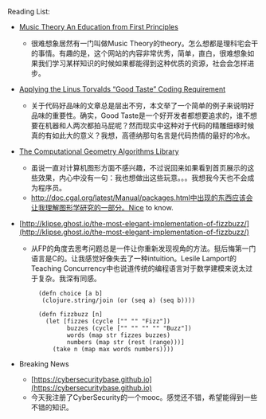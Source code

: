 Reading List:

- [Music Theory 
An Education from First Principles](http://www.lightnote.co)
    - 很难想象居然有一门叫做Music Theory的theory。怎么想都是理科宅会干的事情。有趣的是，这个网站的内容非常优秀，简单，直白，很难想象如果我们学习某样知识的时候如果都能得到这种优质的资源，社会会怎样进步。

- [Applying the Linus Torvalds “Good Taste” Coding Requirement](https://medium.com/@bartobri/applying-the-linus-tarvolds-good-taste-coding-requirement-99749f37684a#.7axbqnfqm)
	- 关于代码好品味的文章总是层出不穷，本文举了一个简单的例子来说明好品味的重要性。确实，Good Taste是一个好开发者都想要追求的，谁不想要在机器和人两次都拍马屁呢？然而现实中这种对于代码的精雕细琢时候真的有如此大的意义？我想，高德纳那句名言是代码热情的最好的冷水。

- [The Computational Geometry Algorithms Library](https://www.cgal.org)
	- 虽说一直对计算机图形方面不感兴趣，不过说回来如果看到首页展示的这些效果，内心中没有一句：我也想做出这些玩意。。。我想我今天也不会成为程序员。
	- http://doc.cgal.org/latest/Manual/packages.html中出现的东西应该会让我理解图形学研究的一部分。Nice to know.

- [http://klipse.ghost.io/the-most-elegant-implementation-of-fizzbuzz/](http://klipse.ghost.io/the-most-elegant-implementation-of-fizzbuzz/)
	- 从FP的角度去思考问题总是一件让你重新发现视角的方法。挺后悔第一门语言是C的。让我感觉好像失去了一种intuition。Lesile Lamport的Teaching Concurrency中也说道传统的编程语言对于数学建模来说太过于复杂。我深有同感。

			(defn choice [a b]
	 		 (clojure.string/join (or (seq a) (seq b))))

			(defn fizzbuzz [n]
  			  (let [fizzes (cycle ["" "" "Fizz"])
        			buzzes (cycle ["" "" "" "" "Buzz"])
        			words (map str fizzes buzzes)
        			numbers (map str (rest (range)))]
    			(take n (map max words numbers))))

- Breaking News
	- [https://cybersecuritybase.github.io](https://cybersecuritybase.github.io)
	- 今天我注册了CyberSecurity的一个mooc。感觉还不错，希望能得到一些不错的知识。